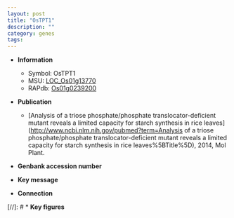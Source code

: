 ```yaml
---
layout: post
title: "OsTPT1"
description: ""
category: genes
tags: 
---
```


* **Information**  
    + Symbol: OsTPT1  
    + MSU: [LOC_Os01g13770](http://rice.uga.edu/cgi-bin/ORF_infopage.cgi?orf=LOC_Os01g13770)  
    + RAPdb: [Os01g0239200](http://rapdb.dna.affrc.go.jp/viewer/gbrowse_details/irgsp1?name=Os01g0239200)  

* **Publication**  
    + [Analysis of a triose phosphate/phosphate translocator-deficient mutant reveals a limited capacity for starch synthesis in rice leaves](http://www.ncbi.nlm.nih.gov/pubmed?term=Analysis of a triose phosphate/phosphate translocator-deficient mutant reveals a limited capacity for starch synthesis in rice leaves%5BTitle%5D), 2014, Mol Plant.

* **Genbank accession number**  

* **Key message**  

* **Connection**  

[//]: # * **Key figures**  


